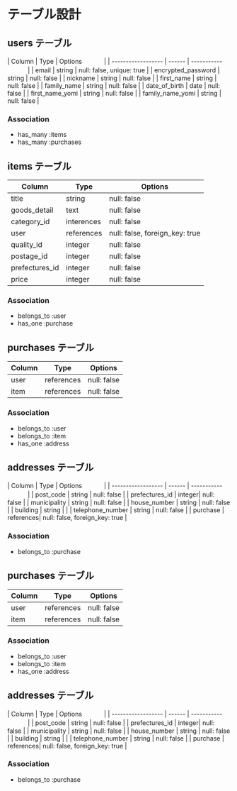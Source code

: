 # テーブル設計

## users テーブル

| Column             | Type   | Options      　　　  |
| ------------------ | ------ | ----------- 　　　   |
| email              | string | null: false, unique: true   |
| encrypted_password | string | null: false            |
| nickname           | string | null: false            |
| first_name         | string | null: false            |
| family_name        | string | null: false            |
| date_of_birth      | date   | null: false            |
| first_name_yomi    | string | null: false            |
| family_name_yomi   | string | null: false            |

### Association

- has_many :items
- has_many :purchases


## items テーブル

| Column      | Type       | Options          |
| ----------  | ---------- | ---------------- |
| title       | string     | null: false         |
| goods_detail| text       | null: false         |
| category_id | interences | null: false         |
| user        | references | null: false, foreign_key: true |
| quality_id  | integer    | null: false         |
| postage_id  | integer    | null: false         |
| prefectures_id| integer  | null: false         |
| price       | integer    | null: false         |


### Association

- belongs_to :user
- has_one :purchase


## purchases テーブル

| Column    | Type        | Options          |
| --------- | ----------- | ---------------- |
| user      | references  | null: false      |
| item     | references  | null: false      |

### Association

- belongs_to :user
- belongs_to :item
- has_one :address

## addresses テーブル

| Column             | Type   | Options      　　　  |
| ------------------ | ------ | ----------- 　　　   |
| post_code          | string | null: false            |
| prefectures_id     | integer| null: false            |
| municipality       | string | null: false            |
| house_number       | string | null: false            |
| building           | string |                     |
| telephone_number   | string | null: false            |
| purchase           | references| null: false, foreign_key: true    |

### Association

- belongs_to :purchase

## purchases テーブル

| Column    | Type        | Options          |
| --------- | ----------- | ---------------- |
| user      | references  | null: false      |
| item     | references  | null: false      |

### Association

- belongs_to :user
- belongs_to :item
- has_one :address

## addresses テーブル

| Column             | Type   | Options      　　　  |
| ------------------ | ------ | ----------- 　　　   |
| post_code          | string | null: false            |
| prefectures_id     | integer| null: false            |
| municipality       | string | null: false            |
| house_number       | string | null: false            |
| building           | string |                     |
| telephone_number   | string | null: false            |
| purchase           | references| null: false, foreign_key: true    |

### Association

- belongs_to :purchase
